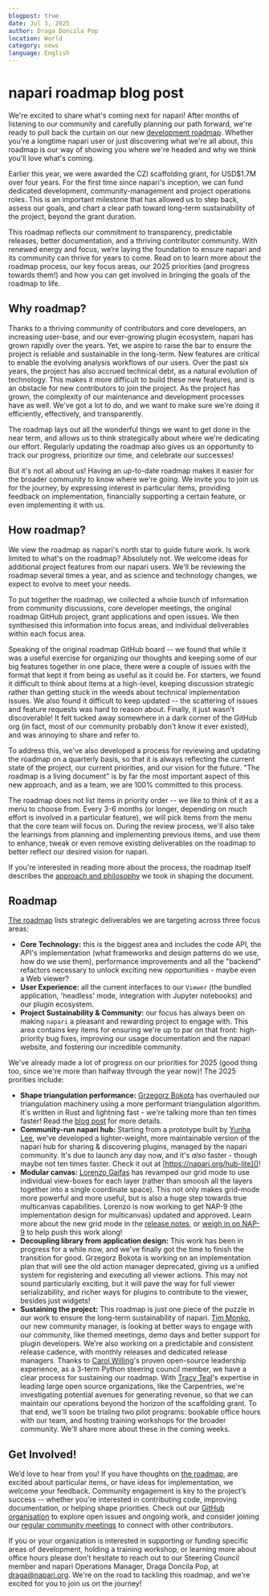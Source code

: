 ```yaml
---
blogpost: true
date: Jul 3, 2025
author: Draga Doncila Pop
location: World
category: news
language: English
---
```


# napari roadmap blog post

We're excited to share what's coming next for napari! After months of listening
to our community and carefully planning our path forward, we're ready to pull
back the curtain on our new [development roadmap](https://napari.org/stable/roadmaps/active_roadmap.html). 
Whether you're a longtime napari user or just discovering what we're all about,
this roadmap is our way of showing you where we're headed and why we
think you'll love what's coming.

Earlier this year, we were awarded the CZI scaffolding grant, for USD$1.7M over 
four years. For the first time since napari's inception, we can fund dedicated 
development, community-management and project operations roles. This is an important 
milestone that has allowed us to step back, assess our goals, and chart a clear 
path toward long-term sustainability of the project, beyond the grant duration.

This roadmap reflects our commitment to transparency, predictable releases, better 
documentation, and a thriving contributor community. With renewed energy and focus, 
we’re laying the foundation to ensure napari and its community can thrive for years 
to come. Read on to learn more about the roadmap process, our key focus areas, our 
2025 priorities (and progress towards them!) and how you can get involved in 
bringing the goals of the roadmap to life.

## Why roadmap?

Thanks to a thriving community of contributors and core developers, an increasing
 user-base, and our ever-growing plugin ecosystem, napari has grown rapidly over the years.
Yet, we aspire to raise the bar to ensure the project is reliable and
sustainable in the long-term. New features are critical to enable the evolving analysis
workflows of our users. Over the past six years, the project has also accrued technical debt,
as a natural evolution of technology. This makes it more difficult to build these new features,
and is an obstacle for new contributors to join the project. As the project has grown, the
complexity of our maintenance and development processes have as well. We've got a lot to do,
and we want to make sure we're doing it efficiently, effectively, and transparently.

The roadmap lays out all the wonderful things we want to get done in the near term,
and allows us to think strategically about where we're dedicating our effort.
Regularly updating the roadmap also gives us an opportunity to track our progress,
prioritize our time, and celebrate our successes!

But it's not all about us! Having an up-to-date roadmap makes it easier for the broader
community to know where we're going. We invite you to join us for the journey, by
expressing interest in particular items, providing feedback on implementation, financially
supporting a certain feature, or even implementing it with us.

## How roadmap?

We view the roadmap as napari's north star to guide future work.
Is work limited to what's on the roadmap? Absolutely not. We welcome ideas
for additional project features from our napari users. We'll be reviewing the
roadmap several times a year, and as science and technology changes, we
expect to evolve to meet your needs.

To put together the roadmap, we collected a whole bunch of information from community
discussions, core developer meetings, the original roadmap GitHub project, grant applications
and open issues. We then synthesised this information into focus areas, and individual
deliverables within each focus area.

Speaking of the original roadmap GitHub board -- we found that while it was a useful exercise
for organizing our thoughts and keeping some of our big features together in one place, there were
a couple of issues with the format that kept it from being as useful as it could be. For starters,
we found it difficult to think about items at a high-level, keeping discussion strategic rather
than getting stuck in the weeds about technical implementation issues. We also found it difficult
to keep updated -- the scattering of issues and feature requests was hard to reason about. Finally,
it just wasn't discoverable! It felt tucked away somewhere in a dark corner of the GitHub org
(in fact, most of our community probably don't know it ever existed), and was annoying to share and refer to.

To address this, we've also developed a process for reviewing and updating the roadmap on a
quarterly basis, so that it is always reflecting the current state of the project, our current
priorities, and our vision for the future. "The roadmap is a living document" is by far the
most important aspect of this new approach, and as a team, we are 100% committed to this process.

The roadmap does not list items in priority order -- we like to think of it as a menu to choose
from. Every 3-6 months (or longer, depending on much effort is involved in a particular feature),
we will pick items from the menu that the core team will focus on. During the review process,
we'll also take the learnings from planning and implementing previous items, and use them to
enhance, tweak or even remove existing deliverables on the roadmap to better reflect our desired vision for napari.

If you're interested in reading more about the process, the roadmap itself describes the
[approach and philosophy](https://napari.org/stable/roadmaps/active_roadmap.html#roadmap-strategy)
we took in shaping the document.  

## Roadmap

[The roadmap](https://napari.org/stable/roadmaps/active_roadmap.html) lists strategic deliverables
we are targeting across three focus areas:

- **Core Technology:** this is the biggest area and includes the code API, the API's implementation
(what frameworks and design patterns do we use, how do we use them), performance improvements and
all the "backend" refactors necessary to unlock exciting new opportunities - maybe even a Web viewer?
- **User Experience:** all the current interfaces to our `Viewer` (the bundled application,
'headless' mode, integration with Jupyter notebooks) and our plugin ecosystem.
- **Project Sustainability & Community:** our focus has always been on making `napari` a pleasant
and rewarding project to engage with. This area contains key items for ensuring we're up to par
on that front: high-priority bug fixes, improving our usage documentation and the napari website,
and fostering our incredible community.

We've already made a lot of progress on our priorities for 2025 (good thing too,
since we're more than halfway through the year now)! The 2025 prorities include:

- **Shape triangulation performance:** [Grzegorz Bokota](https://github.com/czaki) has
overhauled our triangulation machinery using a more performant triangulation algorithm.
It's written in Rust and lightning fast - we're talking more than ten times faster!
Read the [blog post](https://napari.org/island-dispatch/blog/triangles_speedup_beta.html) for more details.
- **Community-run napari hub:** Starting from a prototype built by [Yunha Lee](https://github.com/yunhal),
we've developed a lighter-weight, more maintainable version of the napari hub for sharing & discovering
plugins, managed by the napari community. It's due to launch any day now, and it's *also* faster -
though maybe not ten times faster. Check it out at [https://napari.org/hub-lite]()!
-  **Modular canvas:**  [Lorenzo Gaifas](https://github.com/brisvag) has revamped our grid mode
to use individual view-boxes for each layer (rather than smoosh all the layers together into
a single coordinate space). This not only makes grid-mode more powerful and more useful,
but is also a huge step towards true multicanvas capabilities. Lorenzo is now working to
get NAP-9 (the implementation design for multicanvas) updated and approved. Learn more about
the new grid mode in the [release notes](https://napari.org/stable/release/release_0_6_2.html),
or [weigh in on NAP-9](https://napari.org/stable/naps/9-multiple-canvases.html) to help push this work along!
-  **Decoupling library from application design:** This work has been in progress for a while now,
and we've finally got the time to finish the transition for good. Grzegorz Bokota is working
on an implementation plan that will see the old action manager deprecated, giving us a
unified system for registering and executing all viewer actions. This may not sound particularly exciting,
but it will pave the way for full viewer serializability, and richer ways for plugins to
contribute to the viewer, besides just widgets!
-  **Sustaining the project:** This roadmap is just one piece of the puzzle in our work to
ensure the long-term sustainability of napari. [Tim Monko](https://github.com/timmonko),
our new community manager, is looking at better ways to engage with our community, like
themed meetings, demo days and better support for plugin developers. We're also working
on a predictable and consistent release cadence, with monthly releases and dedicated release managers.
Thanks to [Carol Willing](https://github.com/willingc)'s proven open-source leadership
experience, as a 3-term Python steering council member, we have a clear process for
sustaining our roadmap.  With [Tracy Teal](https://github.com/tracykteal)'s expertise
in leading large open source organizations, like the Carpentries, we're investigating
potential avenues for generating revenue, so that we can maintain our operations beyond
the horizon of the scaffolding grant. To that end, we'll soon be trialing two pilot
programs: bookable office hours with our team, and hosting training workshops for
the broader community. We'll share more about these in the coming weeks.

## Get Involved!

We’d love to hear from you! If you have thoughts on [the roadmap](https://napari.org/stable/roadmaps/active_roadmap.html),
are excited about particular items, or have ideas for implementation, we welcome your feedback.
Community engagement is key to the project’s success -- whether you're interested in
contributing code, improving documentation, or helping shape priorities.
Check out our [GitHub organisation](https://github.com/napari) to explore open issues and ongoing work,
and consider joining our [regular community meetings](https://napari.org/stable/community/meeting_schedule.html)
to connect with other contributors.

If you or your organization is interested in supporting or funding specific
areas of development, holding a training workshop, or learning more about office
hours please don’t hesitate to reach out to our Steering Council member and napari
Operations Manager, Draga Doncila Pop, at draga@napari.org. We're on the road to tackling
this roadmap, and we're excited for you to join us on the journey!
